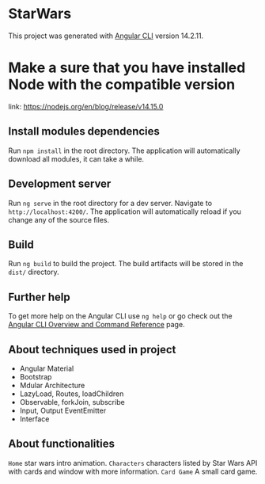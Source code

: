 # StarWars

This project was generated with [Angular CLI](https://github.com/angular/angular-cli) version 14.2.11.

# Make a sure that you have installed Node with the compatible version

link: https://nodejs.org/en/blog/release/v14.15.0

## Install modules dependencies

Run `npm install` in the root directory. The application will automatically download all modules, it can take a while.

## Development server

Run `ng serve` in the root directory for a dev server. Navigate to `http://localhost:4200/`. The application will automatically reload if you change any of the source files.

## Build

Run `ng build` to build the project. The build artifacts will be stored in the `dist/` directory.

## Further help

To get more help on the Angular CLI use `ng help` or go check out the [Angular CLI Overview and Command Reference](https://angular.io/cli) page.

## About techniques used in project

- Angular Material
- Bootstrap
- Mdular Architecture
- LazyLoad, Routes, loadChildren
- Observable, forkJoin, subscribe
- Input, Output EventEmitter
- Interface

## About functionalities

`Home` star wars intro animation.
`Characters` characters listed by Star Wars API with cards and window with more information.
`Card Game` A small card game.